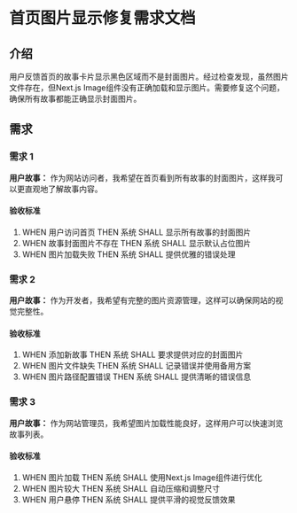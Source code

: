 # 首页图片显示修复需求文档

## 介绍

用户反馈首页的故事卡片显示黑色区域而不是封面图片。经过检查发现，虽然图片文件存在，但Next.js Image组件没有正确加载和显示图片。需要修复这个问题，确保所有故事都能正确显示封面图片。

## 需求

### 需求 1

**用户故事：** 作为网站访问者，我希望在首页看到所有故事的封面图片，这样我可以更直观地了解故事内容。

#### 验收标准

1. WHEN 用户访问首页 THEN 系统 SHALL 显示所有故事的封面图片
2. WHEN 故事封面图片不存在 THEN 系统 SHALL 显示默认占位图片
3. WHEN 图片加载失败 THEN 系统 SHALL 提供优雅的错误处理

### 需求 2

**用户故事：** 作为开发者，我希望有完整的图片资源管理，这样可以确保网站的视觉完整性。

#### 验收标准

1. WHEN 添加新故事 THEN 系统 SHALL 要求提供对应的封面图片
2. WHEN 图片文件缺失 THEN 系统 SHALL 记录错误并使用备用方案
3. WHEN 图片路径配置错误 THEN 系统 SHALL 提供清晰的错误信息

### 需求 3

**用户故事：** 作为网站管理员，我希望图片加载性能良好，这样用户可以快速浏览故事列表。

#### 验收标准

1. WHEN 图片加载 THEN 系统 SHALL 使用Next.js Image组件进行优化
2. WHEN 图片较大 THEN 系统 SHALL 自动压缩和调整尺寸
3. WHEN 用户悬停 THEN 系统 SHALL 提供平滑的视觉反馈效果